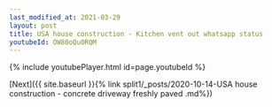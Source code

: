 ```yaml
---
last_modified_at: 2021-03-29
layout: post
title: USA house construction - Kitchen vent out whatsapp status
youtubeId: OW80oQu0RQM
---
```


{% include youtubePlayer.html id=page.youtubeId %}

[Next]({{ site.baseurl }}{% link split1/_posts/2020-10-14-USA house construction - concrete driveway freshly paved .md%})
